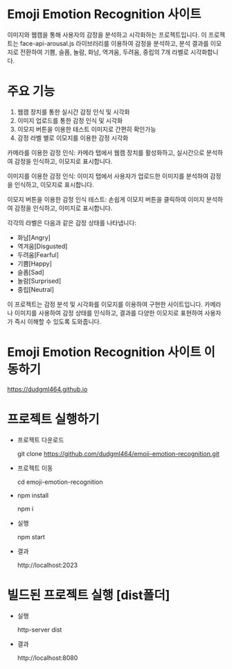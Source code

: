 
# Emoji Emotion Recognition 사이트
이미지와 웹캠을 통해 사용자의 감정을 분석하고 시각화하는 프로젝트입니다. 이 프로젝트는 face-api-arousal.js 라이브러리를 이용하여 감정을 분석하고, 분석 결과를 이모지로 전환하여 기쁨, 슬픔, 놀람, 화남, 역겨움, 두려움, 중립의 7개 라벨로 시각화합니다.

# 주요 기능
1. 웹캠 장치를 통한 실시간 감정 인식 및 시각화
2. 이미지 업로드를 통한 감정 인식 및 시각화
3. 이모지 버튼을 이용한 테스트 이미지로 간편히 확인가능
4. 감정 라벨 별로 이모지를 이용한 감정 시각화

카메라를 이용한 감정 인식: 카메라 탭에서 웹캠 장치를 활성화하고, 실시간으로 분석하여 감정을 인식하고, 이모지로 표시합니다.

이미지를 이용한 감정 인식: 이미지 탭에서 사용자가 업로드한 이미지를 분석하여 감정을 인식하고, 이모지로 표시합니다.

이모지 버튼을 이용한 감정 인식 테스트: 손쉽게 이모지 버튼을 클릭하여 이미지 분석하여 감정을 인식하고, 이미지로 표시합니다.

각각의 라벨은 다음과 같은 감정 상태를 나타냅니다:
- 화남[Angry]
- 역겨움[Disgusted]
- 두려움[Fearful]
- 기쁨[Happy]
- 슬픔[Sad]
- 놀람[Surprised]
- 중립[Neutral]

이 프로젝트는 감정 분석 및 시각화를 이모지를 이용하여 구현한 사이트입니다. 카메라나 이미지를 사용하여 감정 상태를 인식하고, 결과를 다양한 이모지로 표현하여 사용자가 즉시 이해할 수 있도록 도와줍니다.

# Emoji Emotion Recognition 사이트 이동하기
https://dudgml464.github.io

# 프로젝트 실행하기
- 프로젝트 다운로드

    git clone https://github.com/dudgml464/emoji-emotion-recognition.git

- 프로젝트 이동

    cd emoji-emotion-recognition

- npm install

    npm i

- 실행

    npm start

- 결과

    http://localhost:2023

# 빌드된 프로젝트 실행 [dist폴더] 
- 실행

    http-server dist

- 결과

    http://localhost:8080
